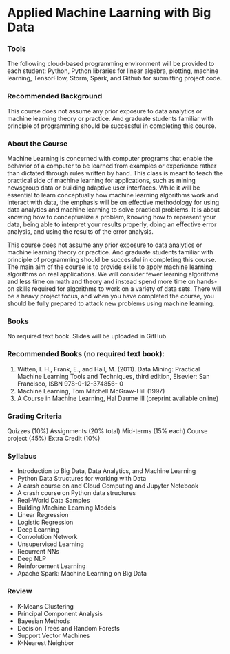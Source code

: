 # Applied Machine Laarning with Big Data

### Tools

The following cloud-based programming environment will be provided to each student: 
Python, Python libraries for linear algebra, plotting, machine learning, TensorFlow, Storm, Spark, and Github for submitting project code.

### Recommended Background

This course does not assume any prior exposure to data analytics or machine learning theory or practice. And graduate students familiar with principle of programming should be successful in completing this course.

### About the Course

Machine Learning is concerned with computer programs that enable the behavior of a computer to be learned from examples or experience rather than dictated through rules written by hand. This class is meant to teach the practical side of machine learning for applications, such as mining newsgroup data or building adaptive user interfaces. While it will be essential to learn conceptually how machine learning algorithms work and interact with data, the emphasis will be on effective methodology for using data analytics and machine learning to solve practical problems. It is about knowing how to conceptualize a problem, knowing how to represent your data, being able to interpret your results properly, doing an effective error analysis, and using the results of the error analysis. 

This course does not assume any prior exposure to data analytics or machine learning theory or practice. And graduate students familiar with principle of programming should be successful in completing this course. The main aim of the course is to provide skills to apply machine learning algorithms on real applications. We will consider fewer learning algorithms and less time on math and theory and instead spend more time on hands-on skills required for algorithms to work on a variety of data sets.  There will be a heavy project focus, and when you have completed the course, you should be fully prepared to attack new problems using machine learning. 

### Books

No required text book. Slides will be uploaded in GitHub.

### Recommended Books (no required text book):

1)	Witten, I. H., Frank, E., and Hall, M. (2011). Data Mining: Practical Machine Learning Tools and Techniques, third edition, Elsevier: San Francisco, ISBN 978-0-12-374856- 0 
2)	Machine Learning, Tom Mitchell McGraw-Hill (1997)
3)	A Course in Machine Learning, Hal Daume III (preprint available online)

### Grading Criteria 

Quizzes (10%)
Assignments (20% total)
Mid-terms (15% each)
Course project (45%) 
Extra Credit (10%)

### Syllabus

- Introduction to Big Data, Data Analytics, and Machine Learning 
- Python Data Structures for working with Data
- A carsh course on and Cloud Computing and Jupyter Notebook 
- A crash course on Python data structures
- Real-World Data Samples
- Building Machine Learning Models
- Linear Regression
- Logistic Regression
- Deep Learning
- Convolution Network
- Unsupervised Learning
- Recurrent NNs
- Deep NLP
- Reinforcement Learning
- Apache Spark: Machine Learning on Big Data

### Review 

- K-Means Clustering
- Principal Component Analysis
- Bayesian Methods
- Decision Trees and Random Forests
- Support Vector Machines
- K-Nearest Neighbor
